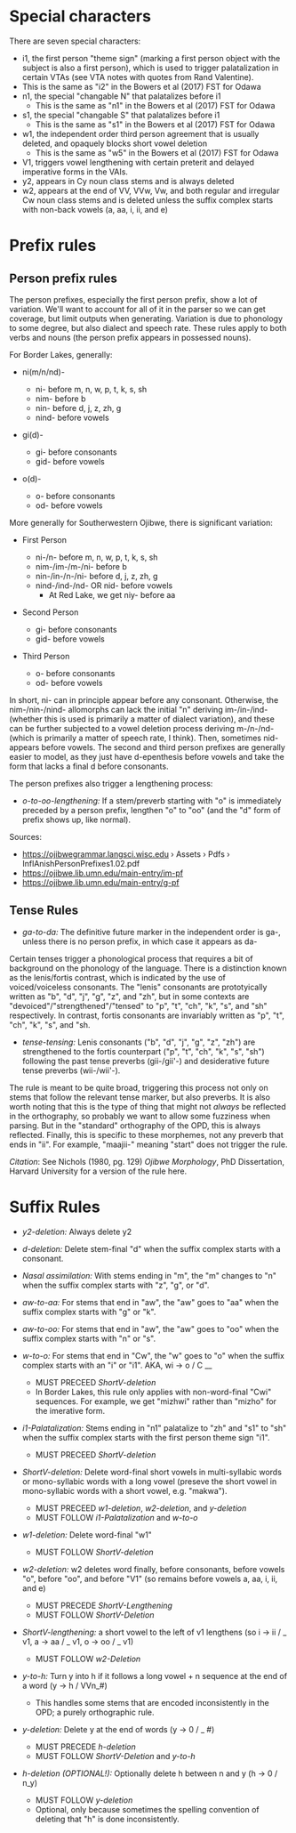 # Special characters

There are seven special characters:
*	i1, the first person "theme sign" (marking a first person object with the subject is also a first person), which is used to trigger palatalization in certain VTAs (see VTA notes with quotes from Rand Valentine).
*	This is the same as "i2" in the Bowers et al (2017) FST for Odawa
*	n1, the special "changable N" that palatalizes before i1
 	*	This is the same as "n1" in the Bowers et al (2017) FST for Odawa
*	s1, the special "changable S" that palatalizes before i1
 	*	This is the same as "s1" in the Bowers et al (2017) FST for Odawa
*	w1, the independent order third person agreement that is usually deleted, and opaquely blocks short vowel deletion
 	*	This is the same as "w5" in the Bowers et al (2017) FST for Odawa
*	V1, triggers vowel lengthening with certain preterit and delayed imperative forms in the VAIs.
*	y2, appears in Cy noun class stems and is always deleted
*	w2, appears at the end of VV, VVw, Vw, and both regular and irregular Cw noun class stems and is deleted unless the suffix complex starts with non-back vowels (a, aa, i, ii, and e)

# Prefix rules

## Person prefix rules

The person prefixes, especially the first person prefix, show a lot of variation. We'll want to account for all of it in the parser so we can get coverage, but limit outputs when generating. Variation is due to phonology to some degree, but also dialect and speech rate. These rules apply to both verbs and nouns (the person prefix appears in possessed nouns).

For Border Lakes, generally:

- ni(m/n/nd)-
	- ni- before m, n, w, p, t, k, s, sh
	- nim- before b
	- nin- before d, j, z, zh, g
	- nind- before vowels

- gi(d)-
	- gi- before consonants
	- gid- before vowels

- o(d)-
	- o- before consonants
	- od- before vowels

More generally for Southerwestern Ojibwe, there is significant variation:

- First Person
	- ni-/n- before m, n, w, p, t, k, s, sh
	- nim-/im-/m-/ni- before b
	- nin-/in-/n-/ni- before d, j, z, zh, g
	- nind-/ind-/nd- OR nid- before vowels
		- At Red Lake, we get niy- before aa

- Second Person
	- gi- before consonants
	- gid- before vowels

- Third Person
	- o- before consonants
	- od- before vowels

In short, ni- can in principle appear before any consonant. Otherwise, the nim-/nin-/nind- allomorphs can lack the initial "n" deriving im-/in-/ind- (whether this is used is primarily a matter of dialect variation), and these can be further subjected to a vowel deletion process deriving m-/n-/nd- (which is primarily a matter of speech rate, I think). Then, sometimes nid- appears before vowels. The second and third person prefixes are generally easier to model, as they just have d-epenthesis before vowels and take the form that lacks a final d before consonants.  

The person prefixes also trigger a lengthening process:

- *o-to-oo-lengthening:* If a stem/preverb starting with "o" is immediately preceded by a person prefix, lengthen "o" to "oo" (and the "d" form of prefix shows up, like normal).

Sources:
- https://ojibwegrammar.langsci.wisc.edu › Assets › Pdfs › InflAnishPersonPrefixes1.02.pdf
- https://ojibwe.lib.umn.edu/main-entry/im-pf
- https://ojibwe.lib.umn.edu/main-entry/g-pf

## Tense Rules

- *ga-to-da:* The definitive future marker in the independent order is ga-, unless there is no person prefix, in which case it appears as da-

Certain tenses trigger a phonological process that requires a bit of background on the phonology of the language. There is a distinction known as the lenis/fortis contrast, which is indicated by the use of voiced/voiceless consonants. The "lenis" consonants are prototyically written as "b", "d", "j", "g", "z", and "zh", but in some contexts are "devoiced"/"strengthened"/"tensed" to "p", "t", "ch", "k", "s", and "sh" respectively. In contrast, fortis consonants are invariably written as "p", "t", "ch", "k", "s", and "sh.

- *tense-tensing:* Lenis consonants ("b", "d", "j", "g", "z", "zh") are strengthened to the fortis counterpart ("p", "t", "ch", "k", "s", "sh") following the past tense preverbs (gii-/gii'-) and desiderative future tense preverbs (wii-/wii'-).

The rule is meant to be quite broad, triggering this process not only on stems that follow the relevant tense marker, but also preverbs. It is also worth noting that this is the type of thing that might not *always* be reflected in the orthography, so probably we want to allow some fuzziness when parsing. But in the "standard" orthography of the OPD, this is always reflected. Finally, this is specific to these morphemes, not any preverb that ends in "ii". For example, "maajii-" meaning "start" does not trigger the rule.

*Citation*: See Nichols (1980, pg. 129) *Ojibwe Morphology*, PhD Dissertation, Harvard University for a version of the rule here.

# Suffix Rules

- _y2-deletion:_ Always delete y2

- _d-deletion:_ Delete stem-final "d" when the suffix complex starts with a consonant.

- _Nasal assimilation:_ With stems ending in "m", the "m" changes to "n" when the suffix complex starts with "z", "g", or "d".

- *aw-to-aa:* For stems that end in "aw", the "aw" goes to "aa" when the suffix complex starts with "g" or "k".

- *aw-to-oo:* For stems that end in "aw", the "aw" goes to "oo" when the suffix complex starts with "n" or "s".

- *w-to-o:* For stems that end in "Cw", the "w" goes to "o" when the suffix complex starts with an "i" or "i1". AKA, wi -> o / C __
	- MUST PRECEED _ShortV-deletion_
	- In Border Lakes, this rule only applies with non-word-final "Cwi" sequences. For example, we get "mizhwi" rather than "mizho" for the imerative form.

- *i1-Palatalization:* Stems ending in "n1" palatalize to "zh" and "s1" to "sh" when the suffix complex starts with the first person theme sign "i1".
  	- MUST PRECEED _ShortV-deletion_

- _ShortV-deletion:_ Delete word-final short vowels in multi-syllabic words or mono-syllabic words with a long vowel (preseve the short vowel in mono-syllabic words with a short vowel, e.g. "makwa").
	- MUST PRECEED _w1-deletion_, _w2-deletion_, and _y-deletion_
	- MUST FOLLOW _i1-Palatalization_ and _w-to-o_

- _w1-deletion:_ Delete word-final "w1"
	- MUST FOLLOW _ShortV-deletion_

- _w2-deletion:_ w2 deletes word finally, before consonants, before vowels "o", before "oo", and before "V1" (so remains before vowels a, aa, i, ii, and e)
	- MUST PRECEDE _ShortV-Lengthening_
	- MUST FOLLOW _ShortV-Deletion_

- _ShortV-lengthening:_ a short vowel to the left of v1 lengthens (so i -> ii / _ v1, a -> aa / _ v1, o -> oo / _ v1)
	- MUST FOLLOW _w2-Deletion_

- _y-to-h:_ Turn y into h if it follows a long vowel + n sequence at the end of a word (y -> h / VVn_#)
	- This handles some stems that are encoded inconsistently in the OPD; a purely orthographic rule.

- _y-deletion:_ Delete y at the end of words (y -> 0 / _ #)
	- MUST PRECEDE _h-deletion_
	- MUST FOLLOW _ShortV-Deletion_ and _y-to-h_

- _h-deletion (OPTIONAL!):_ Optionally delete h between n and y (h -> 0 / n_y)
	- MUST FOLLOW _y-deletion_
	- Optional, only because sometimes the spelling convention of deleting that "h" is done inconsistently.
